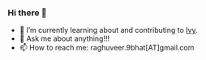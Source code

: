 ### Hi there 👋

<!--
**raghuveerbhat/raghuveerbhat** is a ✨ _special_ ✨ repository because its `README.md` (this file) appears on your GitHub profile.

Here are some ideas to get you started:
-->

- 🌱 I’m currently learning about and contributing to [Ivy](https://github.com/unifyai/ivy).
- 💬 Ask me about anything!!!
- 📫 How to reach me: raghuveer.9bhat[AT]gmail.com

<!--
![Raghuveer's GitHub stats](https://github-readme-stats.vercel.app/api?username=raghuveerbhat&show_icons=true&theme=radical)
-->
